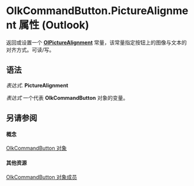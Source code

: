 
# OlkCommandButton.PictureAlignment 属性 (Outlook)

返回或设置一个  **[OlPictureAlignment](69b9407f-a86a-393d-11ac-5272be88de6d.md)** 常量，该常量指定按钮上的图像与文本的对齐方式。可读/写。


## 语法

 _表达式_. **PictureAlignment**

 _表达式_ 一个代表 **OlkCommandButton** 对象的变量。


## 另请参阅


#### 概念


[OlkCommandButton 对象](bb150211-d50a-130b-91f0-1129dba8f378.md)
#### 其他资源


[OlkCommandButton 对象成员](de26575e-23dc-f1f1-c64a-e58a4b1c51cb.md)